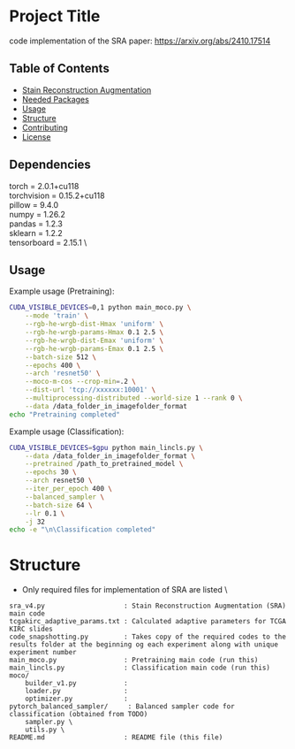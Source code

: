 # Project Title

code implementation of the SRA paper:
https://arxiv.org/abs/2410.17514

## Table of Contents
- [Stain Reconstruction Augmentation](#stain_reconst_augm)
- [Needed Packages](#reqs)
- [Usage](#usage)
- [Structure](#structure)
- [Contributing](#contributing)
- [License](#license)

## Dependencies
torch       = 2.0.1+cu118 \
torchvision = 0.15.2+cu118 \
pillow      = 9.4.0 \
numpy       = 1.26.2 \
pandas      = 1.2.3 \
sklearn     = 1.2.2 \
tensorboard = 2.15.1 \

## Usage
Example usage (Pretraining):
```bash
CUDA_VISIBLE_DEVICES=0,1 python main_moco.py \
    --mode 'train' \
    --rgb-he-wrgb-dist-Hmax 'uniform' \
    --rgb-he-wrgb-params-Hmax 0.1 2.5 \
    --rgb-he-wrgb-dist-Emax 'uniform' \
    --rgb-he-wrgb-params-Emax 0.1 2.5 \
    --batch-size 512 \
    --epochs 400 \
    --arch 'resnet50' \
    --moco-m-cos --crop-min=.2 \
    --dist-url 'tcp://xxxxxx:10001' \
    --multiprocessing-distributed --world-size 1 --rank 0 \
    --data /data_folder_in_imagefolder_format
echo "Pretraining completed"
```

Example usage (Classification):
```bash
CUDA_VISIBLE_DEVICES=$gpu python main_lincls.py \
    --data /data_folder_in_imagefolder_format \
    --pretrained /path_to_pretrained_model \
    --epochs 30 \
    --arch resnet50 \
    --iter_per_epoch 400 \
    --balanced_sampler \
    --batch-size 64 \
    --lr 0.1 \
    -j 32
echo -e "\n\Classification completed"
```

# Structure
* Only required files for implementation of SRA are listed \
```
sra_v4.py                    : Stain Reconstruction Augmentation (SRA) main code
tcgakirc_adaptive_params.txt : Calculated adaptive parameters for TCGA KIRC slides
code_snapshotting.py         : Takes copy of the required codes to the results folder at the beginning og each experiment along with unique experiment number
main_moco.py                 : Pretraining main code (run this)
main_lincls.py               : Classification main code (run this)
moco/
    builder_v1.py            :
    loader.py                :
    optimizer.py             :
pytorch_balanced_sampler/     : Balanced sampler code for classification (obtained from TODO)
    sampler.py \
    utils.py \
README.md                    : README file (this file)
```
